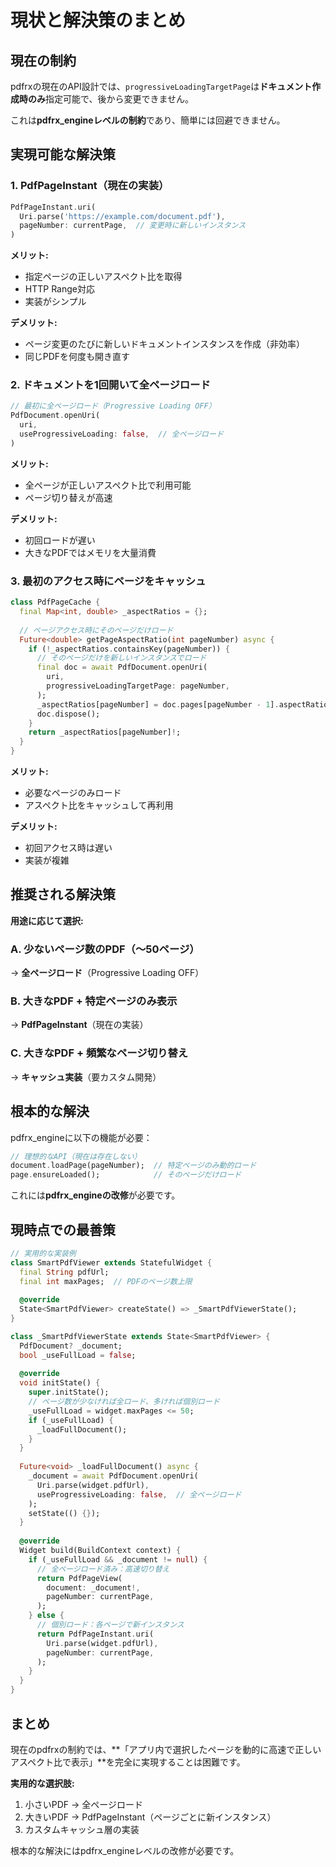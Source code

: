 # 現状と解決策のまとめ

## 現在の制約

pdfrxの現在のAPI設計では、`progressiveLoadingTargetPage`は**ドキュメント作成時のみ**指定可能で、後から変更できません。

これは**pdfrx_engineレベルの制約**であり、簡単には回避できません。

## 実現可能な解決策

### 1. **PdfPageInstant（現在の実装）**
```dart
PdfPageInstant.uri(
  Uri.parse('https://example.com/document.pdf'),
  pageNumber: currentPage,  // 変更時に新しいインスタンス
)
```

**メリット:**
- 指定ページの正しいアスペクト比を取得
- HTTP Range対応
- 実装がシンプル

**デメリット:**
- ページ変更のたびに新しいドキュメントインスタンスを作成（非効率）
- 同じPDFを何度も開き直す

### 2. **ドキュメントを1回開いて全ページロード**
```dart
// 最初に全ページロード（Progressive Loading OFF）
PdfDocument.openUri(
  uri,
  useProgressiveLoading: false,  // 全ページロード
)
```

**メリット:**
- 全ページが正しいアスペクト比で利用可能
- ページ切り替えが高速

**デメリット:**
- 初回ロードが遅い
- 大きなPDFではメモリを大量消費

### 3. **最初のアクセス時にページをキャッシュ**
```dart
class PdfPageCache {
  final Map<int, double> _aspectRatios = {};
  
  // ページアクセス時にそのページだけロード
  Future<double> getPageAspectRatio(int pageNumber) async {
    if (!_aspectRatios.containsKey(pageNumber)) {
      // そのページだけを新しいインスタンスでロード
      final doc = await PdfDocument.openUri(
        uri,
        progressiveLoadingTargetPage: pageNumber,
      );
      _aspectRatios[pageNumber] = doc.pages[pageNumber - 1].aspectRatio;
      doc.dispose();
    }
    return _aspectRatios[pageNumber]!;
  }
}
```

**メリット:**
- 必要なページのみロード
- アスペクト比をキャッシュして再利用

**デメリット:**
- 初回アクセス時は遅い
- 実装が複雑

## 推奨される解決策

**用途に応じて選択:**

### A. 少ないページ数のPDF（〜50ページ）
→ **全ページロード**（Progressive Loading OFF）

### B. 大きなPDF + 特定ページのみ表示
→ **PdfPageInstant**（現在の実装）

### C. 大きなPDF + 頻繁なページ切り替え
→ **キャッシュ実装**（要カスタム開発）

## 根本的な解決

pdfrx_engineに以下の機能が必要：

```dart
// 理想的なAPI（現在は存在しない）
document.loadPage(pageNumber);  // 特定ページのみ動的ロード
page.ensureLoaded();            // そのページだけロード
```

これには**pdfrx_engineの改修**が必要です。

## 現時点での最善策

```dart
// 実用的な実装例
class SmartPdfViewer extends StatefulWidget {
  final String pdfUrl;
  final int maxPages;  // PDFのページ数上限
  
  @override
  State<SmartPdfViewer> createState() => _SmartPdfViewerState();
}

class _SmartPdfViewerState extends State<SmartPdfViewer> {
  PdfDocument? _document;
  bool _useFullLoad = false;
  
  @override
  void initState() {
    super.initState();
    // ページ数が少なければ全ロード、多ければ個別ロード
    _useFullLoad = widget.maxPages <= 50;
    if (_useFullLoad) {
      _loadFullDocument();
    }
  }
  
  Future<void> _loadFullDocument() async {
    _document = await PdfDocument.openUri(
      Uri.parse(widget.pdfUrl),
      useProgressiveLoading: false,  // 全ページロード
    );
    setState(() {});
  }
  
  @override
  Widget build(BuildContext context) {
    if (_useFullLoad && _document != null) {
      // 全ページロード済み：高速切り替え
      return PdfPageView(
        document: _document!,
        pageNumber: currentPage,
      );
    } else {
      // 個別ロード：各ページで新インスタンス
      return PdfPageInstant.uri(
        Uri.parse(widget.pdfUrl),
        pageNumber: currentPage,
      );
    }
  }
}
```

## まとめ

現在のpdfrxの制約では、**「アプリ内で選択したページを動的に高速で正しいアスペクト比で表示」**を完全に実現することは困難です。

**実用的な選択肢:**
1. 小さいPDF → 全ページロード
2. 大きいPDF → PdfPageInstant（ページごとに新インスタンス）
3. カスタムキャッシュ層の実装

根本的な解決にはpdfrx_engineレベルの改修が必要です。